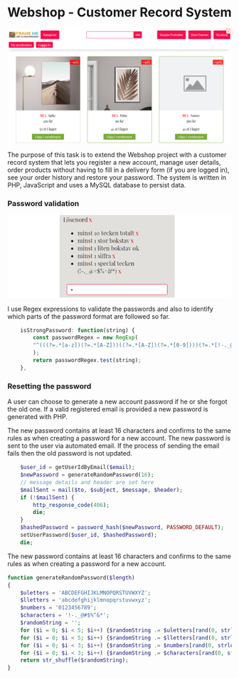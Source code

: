 # Webshop - Customer Record System

![preview](/readme/framemePreview.png)

The purpose of this task is to extend the Webshop project with a customer record system that lets you register a new account, manage user details, order products without having to fill in a delivery form (if you are logged in), see your order history and restore your password. The system is written in PHP, JavaScript and uses a MySQL database to persist data.

### Password validation

![preview](/readme/password-tips.gif)

I use Regex expressions to validate the passwords and also to identify which parts of the password format are followed so far.

```js
    isStrongPassword: function(string) {
        const passwordRegex = new RegExp(
        "^(((?=.*[a-z])(?=.*[A-Z]))((?=.*[A-Z])(?=.*[0-9])))(?=.*[!-._@#$%^&*]{1,})(?=.{10,})"
        );
        return passwordRegex.test(string);
    },
```

### Resetting the password

A user can choose to generate a new account password if he or she forgot the old one. If a valid registered email is provided a new password is generated with PHP.

The new password contains at least 16 characters and confirms to the same rules as when creating a password for a new account.
The new password is sent to the user via automated email. If the process of sending the email fails then the old password is not updated.

```php
    $user_id = getUserIdByEmail($email);
    $newPassword = generateRandomPassword(16);
    // message details and header are set here
    $mailSent = mail($to, $subject, $message, $header);
    if (!$mailSent) {
        http_response_code(406);
        die;
    }
    $hashedPassword = password_hash($newPassword, PASSWORD_DEFAULT);
    setUserPassword($user_id, $hashedPassword);
    die;
```

The new password contains at least 16 characters and confirms to the same rules as when creating a password for a new account.

```php
function generateRandomPassword($length)
{
    $uletters = 'ABCDEFGHIJKLMNOPQRSTUVWXYZ';
    $lletters = 'abcdefghijklmnopqrstuvwxyz';
    $numbers = '0123456789';
    $characters = '!-._@#$%^&*';
    $randomString = '';
    for ($i = 0; $i < 5; $i++) {$randomString .= $uletters[rand(0, strlen($uletters) - 1)];}
    for ($i = 0; $i < 5; $i++) {$randomString .= $lletters[rand(0, strlen($lletters) - 1)];}
    for ($i = 0; $i < 3; $i++) {$randomString .= $numbers[rand(0, strlen($numbers) - 1)];}
    for ($i = 0; $i < 3; $i++) {$randomString .= $characters[rand(0, strlen($characters) - 1)];}
    return str_shuffle($randomString);
}
```
